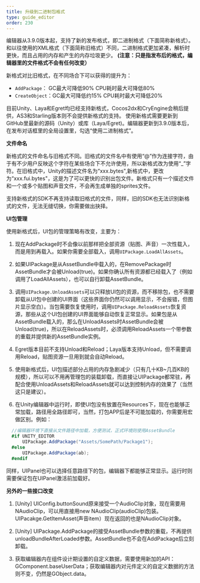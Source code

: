 ```yaml
---
title: 升级到二进制包格式
type: guide_editor
order: 230
---
```


编辑器从3.9.0版本起，支持了新的发布格式，即二进制格式（下面简称新格式）。和以往使用的XML格式（下面简称旧格式）不同，二进制格式更加紧凑，解析时更快，而且占用的内存和产生的内存垃圾更少。
**(注意：只是指发布后的格式，编辑器里的文件格式不会有任何改变）**

新格式对比旧格式，在不同场合下可以获得的提升为：
- `AddPackage`： GC最大可降低90% CPU耗时最大可降低80%
- `CreateObject`：GC最大可降低约15% CPU耗时最大可降低20%

目前Unity、Laya和Egret均已经支持新格式，Cocos2dx和CryEngine会稍后提供，AS3和Starling版本则不会提供新格式的支持。
使用新格式需要更新到GitHub里最新的源码（Unity）或库（Laya/Egret)。编辑器更新到3.9.0版本后，在发布对话框里的全局设置里，勾选“使用二进制格式”。

**文件命名**

新格式的文件命名与旧格式不同。旧格式的文件名中有使用“@”作为连接字符，由于有不少用户反映这个字符在某些场合下不允许使用，所以新格式改为使用“_”字符。在旧格式中，Unity的描述文件名为“xxx.bytes",新格式中，更改为“xxx.fui.bytes"，这是为了可以更快的识别出包文件。新格式只有一个描述文件和一个或多个贴图和声音文件，不会再生成单独的sprites文件。

支持新格式的SDK不再支持读取旧格式的文件，同样，旧的SDK也无法识别新格式的文件，无法无缝切换，你需要做出抉择。

**UI包管理**

使用新格式后，UI包的管理策略有改变，主要为：
1. 现在AddPackage时不会像以前那样把全部资源（贴图、声音）一次性载入，而是用到再载入。如果你需要全部载入，调用`UIPackage.LoadAllAssets`。

2. 如果UIPackage是从AssetBundle中载入的，在RemovePackage时AssetBundle才会被Unload(true)。如果你确认所有资源都已经载入了（例如调用了LoadAllAssets），也可以自行卸载AssetBundle。

3. 调用`UIPackage.UnloadAssets`可以只释放UI包的资源，而不移除包，也不需要卸载从UI包中创建的UI界面（这些界面你仍然可以调用显示，不会报错，但图片显示空白）。当包需要恢复使用时，调用`UIPackage.ReloadAssets`恢复资源，那些从这个UI包创建的UI界面能够自动恢复正常显示。如果包是从AssetBundle载入的，那么在UnloadAssets时AssetBundle会被Unload(true)，所以在ReloadAssets时，必须调用ReloadAssets一个带参数的重载并提供新的AssetBundle实例。

4. Egret版本目前不支持Unload和Reload；Laya版本支持Unload，但不需要调用Reload，贴图资源一旦用到就会自动Reload。

5. 使用新格式后，UI包描述部分占用的内存急剧减少（只有几十KB~几百KB的规模），所以可以不用再管理包的装载卸载，而直接让UIPackage都常驻，再配合使用UnloadAssets和ReloadAssets就可以达到控制内存的效果了（当然这只是建议）。

6. 在Unity编辑器中运行时，即使UI包没有放置在Resources下，现在也能够正常加载，路径用全路径即可，当然，打包APP后是不可能加载的，你需要用宏做区别。例如：
  ```csharp
    //编辑器环境下直接从文件路径中加载，方便测试，正式环境则使用AssetBundle
    #if UNITY_EDITOR
        UIPackage.AddPackage("Assets/SomePath/Package1");
    #else
        UIPackage.AddPackage(ab);
    #endif
  ```
  同样，UIPanel也可以选择任意路径下的包，编辑器下都能够正常显示。运行时则需要保证包在UIPanel激活前加载好。

**另外的一些接口改变**

1. [Unity] UIConfig.buttonSound原来接受一个AudioClip对象，现在需要用NAudioClip，可以用直接用new NAudioClip(audioClip)包装。UIPacakge.GetItemAsset(声音item）现在返回的也是NAudioClip对象。

2. [Unity] UIPackage.AddPackage的接受AssetBundle参数的重载，不再提供unloadBundleAfterLoaded参数。AssetBundle也不会在AddPackage后立刻卸载。

3. 获取编辑器内在组件设计期设置的自定义数据，需要使用新加的API：GComponent.baseUserData；获取编辑器内对元件定义的自定义数据的方法则不变，仍然是GObject.data。
